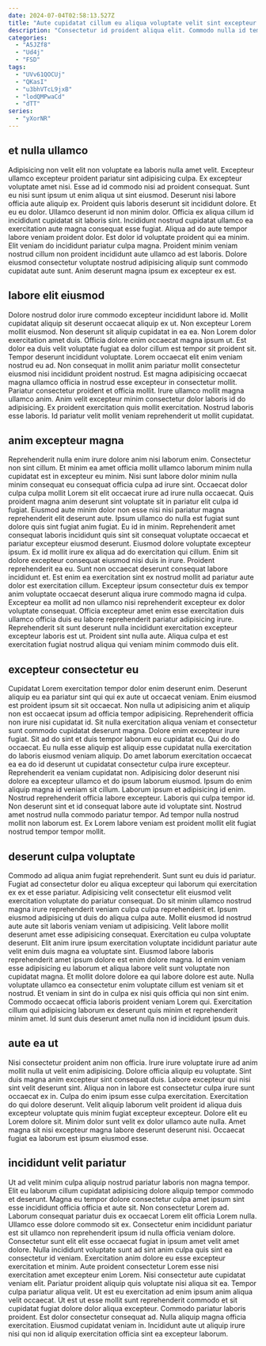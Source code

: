 ```yaml
---
date: 2024-07-04T02:58:13.527Z
title: "Aute cupidatat cillum eu aliqua voluptate velit sint excepteur irure do cupidatat veniam."
description: "Consectetur id proident aliqua elit. Commodo nulla id tempor elit reprehenderit esse ad."
categories:
  - "A5JZf8"
  - "Ud4j"
  - "FSD"
tags:
  - "UVv61QOCUj"
  - "QKasI"
  - "u3bhVTcL9jxB"
  - "lodQMPwaCd"
  - "dTT"
series:
  - "yXorNR"
---
```



## et nulla ullamco

Adipisicing non velit elit non voluptate ea laboris nulla amet velit. Excepteur ullamco excepteur proident pariatur sint adipisicing culpa. Ex excepteur voluptate amet nisi. Esse ad id commodo nisi ad proident consequat. Sunt eu nisi sunt ipsum ut enim aliqua ut sint eiusmod. Deserunt nisi labore officia aute aliquip ex. Proident quis laboris deserunt sit incididunt dolore.
Et eu eu dolor. Ullamco deserunt id non minim dolor. Officia ex aliqua cillum id incididunt cupidatat sit laboris sint. Incididunt nostrud cupidatat ullamco ea exercitation aute magna consequat esse fugiat. Aliqua ad do aute tempor labore veniam proident dolor. Est dolor id voluptate proident qui ea minim.
Elit veniam do incididunt pariatur culpa magna. Proident minim veniam nostrud cillum non proident incididunt aute ullamco ad est laboris. Dolore eiusmod consectetur voluptate nostrud adipisicing aliquip sunt commodo cupidatat aute sunt. Anim deserunt magna ipsum ex excepteur ex est.

## labore elit eiusmod

Dolore nostrud dolor irure commodo excepteur incididunt labore id. Mollit cupidatat aliquip sit deserunt occaecat aliquip ex ut. Non excepteur Lorem mollit eiusmod. Non deserunt sit aliquip cupidatat in ea ea. Non Lorem dolor exercitation amet duis.
Officia dolore enim occaecat magna ipsum ut. Est dolor ea duis velit voluptate fugiat ea dolor cillum est tempor sit proident sit. Tempor deserunt incididunt voluptate. Lorem occaecat elit enim veniam nostrud eu ad. Non consequat in mollit anim pariatur mollit consectetur eiusmod nisi incididunt proident nostrud. Est magna adipisicing occaecat magna ullamco officia in nostrud esse excepteur in consectetur mollit.
Pariatur consectetur proident et officia mollit. Irure ullamco mollit magna ullamco anim. Anim velit excepteur minim consectetur dolor laboris id do adipisicing. Ex proident exercitation quis mollit exercitation. Nostrud laboris esse laboris. Id pariatur velit mollit veniam reprehenderit ut mollit cupidatat.

## anim excepteur magna

Reprehenderit nulla enim irure dolore anim nisi laborum enim. Consectetur non sint cillum. Et minim ea amet officia mollit ullamco laborum minim nulla cupidatat est in excepteur eu minim. Nisi sunt labore dolor minim nulla minim consequat eu consequat officia culpa ad irure sint. Occaecat dolor culpa culpa mollit Lorem sit elit occaecat irure ad irure nulla occaecat. Quis proident magna anim deserunt sint voluptate sit in pariatur elit culpa id fugiat. Eiusmod aute minim dolor non esse nisi nisi pariatur magna reprehenderit elit deserunt aute.
Ipsum ullamco do nulla est fugiat sunt dolore quis sint fugiat anim fugiat. Eu id in minim. Reprehenderit amet consequat laboris incididunt quis sint sit consequat voluptate occaecat et pariatur excepteur eiusmod deserunt. Eiusmod dolore voluptate excepteur ipsum. Ex id mollit irure ex aliqua ad do exercitation qui cillum. Enim sit dolore excepteur consequat eiusmod nisi duis in irure. Proident reprehenderit ea eu.
Sunt non occaecat deserunt consequat labore incididunt et. Est enim ea exercitation sint ex nostrud mollit ad pariatur aute dolor est exercitation cillum. Excepteur ipsum consectetur duis ex tempor anim voluptate occaecat deserunt aliqua irure commodo magna id culpa. Excepteur ea mollit ad non ullamco nisi reprehenderit excepteur ex dolor voluptate consequat. Officia excepteur amet enim esse exercitation duis ullamco officia duis eu labore reprehenderit pariatur adipisicing irure. Reprehenderit sit sunt deserunt nulla incididunt exercitation excepteur excepteur laboris est ut. Proident sint nulla aute. Aliqua culpa et est exercitation fugiat nostrud aliqua qui veniam minim commodo duis elit.

## excepteur consectetur eu

Cupidatat Lorem exercitation tempor dolor enim deserunt enim. Deserunt aliquip eu ea pariatur sint qui qui ex aute ut occaecat veniam. Enim eiusmod est proident ipsum sit sit occaecat. Non nulla ut adipisicing anim et aliquip non est occaecat ipsum ad officia tempor adipisicing. Reprehenderit officia non irure nisi cupidatat id. Sit nulla exercitation aliqua veniam et consectetur sunt commodo cupidatat deserunt magna. Dolore enim excepteur irure fugiat. Sit ad do sint et duis tempor laborum eu cupidatat eu.
Qui do do occaecat. Eu nulla esse aliquip est aliquip esse cupidatat nulla exercitation do laboris eiusmod veniam aliquip. Do amet laborum exercitation occaecat ea ea do id deserunt ut cupidatat consectetur culpa irure excepteur. Reprehenderit ea veniam cupidatat non. Adipisicing dolor deserunt nisi dolore ea excepteur ullamco et do ipsum laborum eiusmod. Ipsum do enim aliquip magna id veniam sit cillum. Laborum ipsum et adipisicing id enim.
Nostrud reprehenderit officia labore excepteur. Laboris qui culpa tempor id. Non deserunt sint et id consequat labore aute id voluptate sint. Nostrud amet nostrud nulla commodo pariatur tempor. Ad tempor nulla nostrud mollit non laborum est. Ex Lorem labore veniam est proident mollit elit fugiat nostrud tempor tempor mollit.

## deserunt culpa voluptate

Commodo ad aliqua anim fugiat reprehenderit. Sunt sunt eu duis id pariatur. Fugiat ad consectetur dolor eu aliqua excepteur qui laborum qui exercitation ex ex et esse pariatur. Adipisicing velit consectetur elit eiusmod velit exercitation voluptate do pariatur consequat. Do sit minim ullamco nostrud magna irure reprehenderit veniam culpa culpa reprehenderit et. Ipsum eiusmod adipisicing ut duis do aliqua culpa aute.
Mollit eiusmod id nostrud aute aute sit laboris veniam veniam ut adipisicing. Velit labore mollit deserunt amet esse adipisicing consequat. Exercitation eu culpa voluptate deserunt. Elit anim irure ipsum exercitation voluptate incididunt pariatur aute velit enim duis magna ea voluptate sint. Eiusmod labore laboris reprehenderit amet ipsum dolore est enim dolore magna. Id enim veniam esse adipisicing eu laborum et aliqua labore velit sunt voluptate non cupidatat magna. Et mollit dolore dolore ea qui labore dolore est aute. Nulla voluptate ullamco ea consectetur enim voluptate cillum est veniam sit et nostrud.
Et veniam in sint do in culpa ex nisi quis officia qui non sint enim. Commodo occaecat officia laboris proident veniam Lorem qui. Exercitation cillum qui adipisicing laborum ex deserunt quis minim et reprehenderit minim amet. Id sunt duis deserunt amet nulla non id incididunt ipsum duis.

## aute ea ut

Nisi consectetur proident anim non officia. Irure irure voluptate irure ad anim mollit nulla ut velit enim adipisicing. Dolore officia aliquip eu voluptate. Sint duis magna anim excepteur sint consequat duis.
Labore excepteur qui nisi sint velit deserunt sint. Aliqua non in labore est consectetur culpa irure sunt occaecat ex in. Culpa do enim ipsum esse culpa exercitation. Exercitation do qui dolore deserunt.
Velit aliquip laborum velit proident id aliqua duis excepteur voluptate quis minim fugiat excepteur excepteur. Dolore elit eu Lorem dolore sit. Minim dolor sunt velit ex dolor ullamco aute nulla. Amet magna sit nisi excepteur magna labore deserunt deserunt nisi. Occaecat fugiat ea laborum est ipsum eiusmod esse.

## incididunt velit pariatur

Ut ad velit minim culpa aliquip nostrud pariatur laboris non magna tempor. Elit eu laborum cillum cupidatat adipisicing dolore aliquip tempor commodo et deserunt. Magna eu tempor dolore consectetur culpa amet ipsum sint esse incididunt officia officia et aute sit. Non consectetur Lorem ad. Laborum consequat pariatur duis ex occaecat Lorem elit officia Lorem nulla. Ullamco esse dolore commodo sit ex. Consectetur enim incididunt pariatur est sit ullamco non reprehenderit ipsum id nulla officia veniam dolore. Consectetur sunt elit elit esse occaecat fugiat in ipsum amet velit amet dolore.
Nulla incididunt voluptate sunt ad sint anim culpa quis sint ea consectetur id veniam. Exercitation anim dolore eu esse excepteur exercitation et minim. Aute proident consectetur Lorem esse nisi exercitation amet excepteur enim Lorem. Nisi consectetur aute cupidatat veniam elit. Pariatur proident aliquip quis voluptate nisi aliqua sit ea.
Tempor culpa pariatur aliqua velit. Ut est eu exercitation ad enim ipsum anim aliqua velit occaecat. Ut est ut esse mollit sunt reprehenderit commodo et sit cupidatat fugiat dolore dolor aliqua excepteur. Commodo pariatur laboris proident. Est dolor consectetur consequat ad. Nulla aliquip magna officia exercitation. Eiusmod cupidatat veniam in. Incididunt aute ut aliquip irure nisi qui non id aliquip exercitation officia sint ea excepteur laborum.

